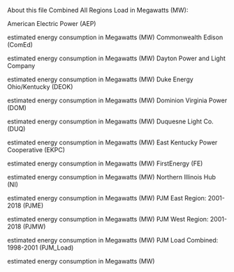 About this file
Combined All Regions Load in Megawatts (MW):

American Electric Power (AEP)

estimated energy consumption in Megawatts (MW)
Commonwealth Edison (ComEd)

estimated energy consumption in Megawatts (MW)
Dayton Power and Light Company

estimated energy consumption in Megawatts (MW)
Duke Energy Ohio/Kentucky (DEOK)

estimated energy consumption in Megawatts (MW)
Dominion Virginia Power (DOM)

estimated energy consumption in Megawatts (MW)
Duquesne Light Co. (DUQ)

estimated energy consumption in Megawatts (MW)
East Kentucky Power Cooperative (EKPC)

estimated energy consumption in Megawatts (MW)
FirstEnergy (FE)

estimated energy consumption in Megawatts (MW)
Northern Illinois Hub (NI)

estimated energy consumption in Megawatts (MW)
PJM East Region: 2001-2018 (PJME)

estimated energy consumption in Megawatts (MW)
PJM West Region: 2001-2018 (PJMW)

estimated energy consumption in Megawatts (MW)
PJM Load Combined: 1998-2001 (PJM_Load)

estimated energy consumption in Megawatts (MW)
